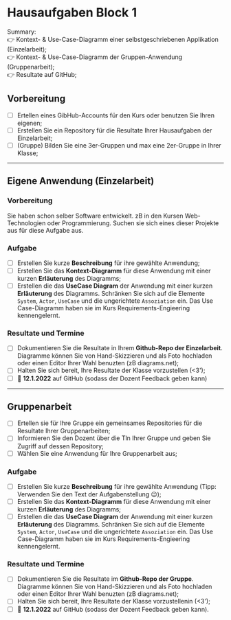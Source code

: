 # Hausaufgaben Block 1

Summary:<br>
:point_right: Kontext- & Use-Case-Diagramm einer selbstgeschriebenen Applikation (Einzelarbeit);
<br>:point_right: Kontext- & Use-Case-Diagramm der Gruppen-Anwendung (Gruppenarbeit);
<br>:point_right: Resultate auf GitHub;

## Vorbereitung
- [ ] Ertellen eines GibHub-Accounts für den Kurs oder benutzen Sie Ihren eigenen;
- [ ] Erstellen Sie ein Repository für die Resultate Ihrer Hausaufgaben der Einzelarbeit; 
- [ ] \(Gruppe) Bilden Sie eine 3er-Gruppen und max eine 2er-Gruppe in Ihrer Klasse;
<!-- Was fehlt hier noch?--> 

---
## Eigene Anwendung (Einzelarbeit)

### Vorbereitung
Sie haben schon selber Software entwickelt. zB in den Kursen Web-Technologien oder Programmierung. Suchen sie sich eines dieser Projekte aus für diese Aufgabe aus.

### Aufgabe
- [ ] Erstellen Sie kurze **Beschreibung** für ihre gewählte Anwendung;
- [ ] Erstellen Sie das **Kontext-Diagramm** für diese Anwendung mit einer kurzen **Erläuterung** des Diagramms;
- [ ] Erstellen die das **UseCase Diagram** der Anwendung mit einer kurzen **Erläuterung** des Diagramms. Schränken Sie sich auf die Elemente `System`, `Actor`, `UseCase` und die ungerichtete `Assoziation` ein. Das Use Case-Diagramm haben sie im Kurs Requirements-Engieering kennengelernt.

### Resultate und Termine
- [ ] Dokumentieren Sie die Resultate in Ihrem **Github-Repo der Einzelarbeit**. Diagramme können Sie von Hand-Skizzieren und als Foto hochladen oder einen Editor Ihrer Wahl benuzten (zB diagrams.net);
- [ ] Halten Sie sich bereit, Ihre Resultate der Klasse vorzustellen (<3');
- [ ] :date: **12.1.2022** auf GitHub (sodass der Dozent Feedback geben kann)

---
## Gruppenarbeit

- [ ] Ertellen sie für Ihre Gruppe ein gemeinsames Repositories für die Resultate Ihrer Gruppenarbeiten;
- [ ] Informieren Sie den Dozent über die Tln Ihrer Gruppe und geben Sie Zugriff auf dessen Repository;
- [ ] Wählen Sie eine Anwendung für Ihre Gruppenarbeit aus;

### Aufgabe
- [ ] Erstellen Sie kurze **Beschreibung** für ihre gewählte Anwendung (Tipp: Verwenden Sie den Text der Aufgabenstellung :wink:);
- [ ] Erstellen Sie das **Kontext-Diagramm** für diese Anwendung mit einer kurzen **Erläuterung** des Diagramms;
- [ ] Erstellen die das **UseCase Diagram** der Anwendung mit einer kurzen **Erläuterung** des Diagramms. Schränken Sie sich auf die Elemente `System`, `Actor`, `UseCase` und die ungerichtete `Assoziation` ein. Das Use Case-Diagramm haben sie im Kurs Requirements-Engieering kennengelernt.

### Resultate und Termine
- [ ] Dokumentieren Sie die Resultate im **Github-Repo der Gruppe**. Diagramme können Sie von Hand-Skizzieren und als Foto hochladen oder einen Editor Ihrer Wahl benuzten (zB diagrams.net);
- [ ] Halten Sie sich bereit, Ihre Resultate der Klasse vorzustellenin (<3');
- [ ] :date: **12.1.2022** auf GitHub (sodass der Dozent Feedback geben kann).

